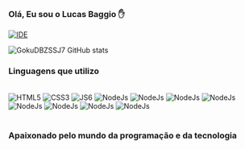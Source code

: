 ### Olá, Eu sou o Lucas Baggio ✋

[![IDE](https://img.shields.io/badge/Visual_Studio_Code-0078D4?style=for-the-badge&logo=visual%20studio%20code&logoColor=white)](https://code.visualstudio.com)

![GokuDBZSSJ7 GitHub stats](https://github-readme-stats.vercel.app/api?username=gokudbzssj7&show_icons=true&theme=radical)

### Linguagens que utilizo
<div style='display: inline block'><br>
  <img style='text-align: center' alt='HTML5' src='https://img.shields.io/badge/HTML5-E34F26?style=for-the-badge&logo=html5&logoColor=white'>
  <img style='text-align: center' alt='CSS3' src='https://img.shields.io/badge/CSS3-1572B6?style=for-the-badge&logo=css3&logoColor=white'>
  <img style='text-align: center' alt='JS6' src='https://img.shields.io/badge/JavaScript-323330?style=for-the-badge&logo=javascript&logoColor=F7DF1E'>
  <img style='text-align: center' alt='NodeJs' src='https://img.shields.io/badge/Node.js-43853D?style=for-the-badge&logo=node.js&logoColor=white'>
  <img style='text-align: center' alt='NodeJs' src='https://img.shields.io/badge/TypeScript-007ACC?style=for-the-badge&logo=typescript&logoColor=white'>
  <img style='text-align: center' alt='NodeJs' src='https://img.shields.io/badge/Sass-CC6699?style=for-the-badge&logo=sass&logoColor=white'>
  <img style='text-align: center' alt='NodeJs' src='https://img.shields.io/badge/Python-14354C?style=for-the-badge&logo=python&logoColor=white'>
  <img style='text-align: center' alt='NodeJs' src='https://img.shields.io/badge/jQuery-0769AD?style=for-the-badge&logo=jquery&logoColor=white'>
  <img style='text-align: center' alt='NodeJs' src='https://img.shields.io/badge/React-20232A?style=for-the-badge&logo=react&logoColor=61DAFB'>
  <img style='text-align: center' alt='NodeJs' src='https://img.shields.io/badge/React_Router-CA4245?style=for-the-badge&logo=react-router&logoColor=white'>
  <img style='text-align: center' alt='NodeJs' src='https://img.shields.io/badge/Angular-CA4245?style=for-the-badge&logo=react-router&logoColor=white'>
</div><br>

### Apaixonado pelo mundo da programação e da tecnologia
